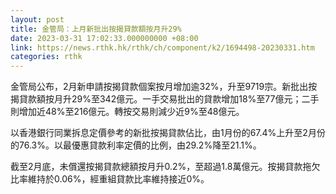 ```yaml
---
layout: post
title: 金管局：上月新批出按揭貸款額按月升29%
date: 2023-03-31 17:02:33.000000000 +08:00
link: https://news.rthk.hk/rthk/ch/component/k2/1694498-20230331.htm
categories: rthk
---
```


金管局公布，2月新申請按揭貸款個案按月增加逾32%，升至9719宗。新批出按揭貸款額按月升29%至342億元。一手交易批出的貸款增加18%至77億元；二手則增加近48%至216億元。轉按交易則減少近9%至48億元。

以香港銀行同業拆息定價參考的新批按揭貸款佔比，由1月份的67.4%上升至2月份的76.3%。以最優惠貸款利率定價的比例，由29.2%降至21.1%。

截至2月底，未償還按揭貸款總額按月升0.2%，至超過1.8萬億元。按揭貸款拖欠比率維持於0.06%，經重組貸款比率維持接近0%。
